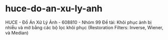 # huce-do-an-xu-ly-anh
HUCE - Đồ Án Xử Lý Ảnh - 608810 - Nhóm 99
Đề tài:
Khôi phục ảnh bị nhiễu và mờ bằng các bộ lọc khôi phục (Restoration Filters: Inverse, Wiener, và Median)
